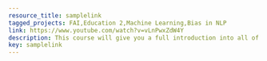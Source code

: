```yaml
---
resource_title: samplelink
tagged_projects: FAI,Education 2,Machine Learning,Bias in NLP
link: https://www.youtube.com/watch?v=vLnPwxZdW4Y
description: This course will give you a full introduction into all of the core concepts in C++. Follow along with the videos and you'll be a C++ programmer in no time!
key: samplelink
---
```


